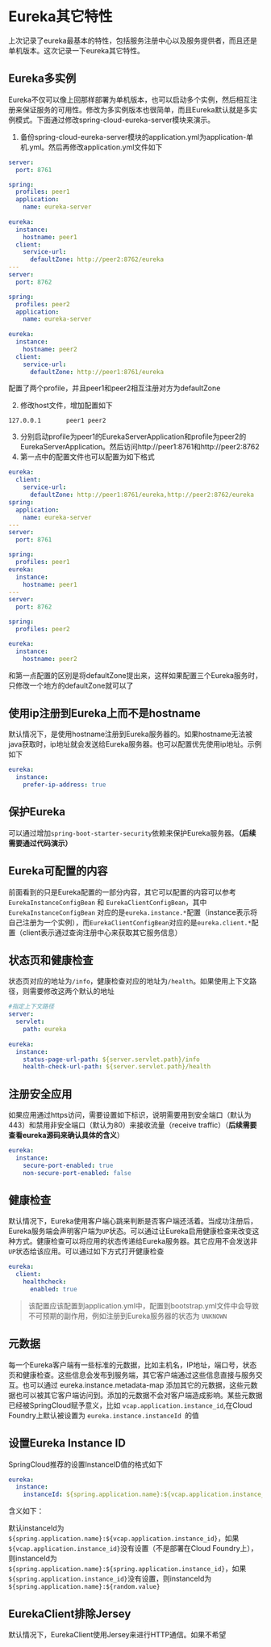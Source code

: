 # Eureka其它特性

上次记录了eureka最基本的特性，包括服务注册中心以及服务提供者，而且还是单机版本。这次记录一下eureka其它特性。

## Eureka多实例

Eureka不仅可以像上回那样部署为单机版本，也可以启动多个实例，然后相互注册来保证服务的可用性。修改为多实例版本也很简单，而且Eureka默认就是多实例模式。下面通过修改spring-cloud-eureka-server模块来演示。

1. 备份spring-cloud-eureka-server模块的application.yml为application-单机.yml。然后再修改application.yml文件如下

```yaml
server:
  port: 8761

spring:
  profiles: peer1
  application:
    name: eureka-server
    
eureka:
  instance:
    hostname: peer1
  client:
    service-url:
      defaultZone: http://peer2:8762/eureka
---
server:
  port: 8762

spring:
  profiles: peer2
  application:
    name: eureka-server
    
eureka:
  instance:
    hostname: peer2
  client:
    service-url:
      defaultZone: http://peer1:8761/eureka
```

配置了两个profile，并且peer1和peer2相互注册对方为defaultZone

2. 修改host文件，增加配置如下

```
127.0.0.1       peer1 peer2
```

3. 分别启动profile为peer1的EurekaServerApplication和profile为peer2的EurekaServerApplication。然后访问http://peer1:8761和http://peer2:8762
4. 第一点中的配置文件也可以配置为如下格式

```yaml
eureka:
  client:
    service-url:
      defaultZone: http://peer1:8761/eureka,http://peer2:8762/eureka
spring:
  application:
    name: eureka-server
---
server:
  port: 8761

spring:
  profiles: peer1
eureka:
  instance:
    hostname: peer1
---
server:
  port: 8762

spring:
  profiles: peer2

eureka:
  instance:
    hostname: peer2
```
和第一点配置的区别是将defaultZone提出来，这样如果配置三个Eureka服务时，只修改一个地方的defaultZone就可以了

## 使用ip注册到Eureka上而不是hostname

默认情况下，是使用hostname注册到Eureka服务器的。如果hostname无法被java获取时，ip地址就会发送给Eureka服务器。也可以配置优先使用ip地址。示例如下

```yaml
eureka:
  instance:
    prefer-ip-address: true
```

## 保护Eureka

可以通过增加`spring-boot-starter-security`依赖来保护Eureka服务器。**（后续需要通过代码演示）**

## Eureka可配置的内容

前面看到的只是Eureka配置的一部分内容，其它可以配置的内容可以参考 `EurekaInstanceConfigBean` 和 `EurekaClientConfigBean`，其中`EurekaInstanceConfigBean` 对应的是` eureka.instance.* `配置（instance表示将自己注册为一个实例），而`EurekaClientConfigBean`对应的是`eureka.client.*`配置（client表示通过查询注册中心来获取其它服务信息）

## 状态页和健康检查

状态页对应的地址为`/info`，健康检查对应的地址为`/health`。如果使用上下文路径，则需要修改这两个默认的地址

```yaml
#指定上下文路径
server:
  servlet:
    path: eureka
    
eureka:
  instance:
    status-page-url-path: ${server.servlet.path}/info
    health-check-url-path: ${server.servlet.path}/health
```

## 注册安全应用

如果应用通过https访问，需要设置如下标识，说明需要用到安全端口（默认为443）和禁用非安全端口（默认为80）来接收流量（receive traffic）（**后续需要查看eureka源码来确认具体的含义**）

```yaml
eureka:
  instance:
    secure-port-enabled: true
    non-secure-port-enabled: false
```

## 健康检查

默认情况下，Eureka使用客户端心跳来判断是否客户端还活着。当成功注册后，Eureka服务端会声明客户端为`UP`状态。可以通过让Eureka启用健康检查来改变这种方式。健康检查可以将应用的状态传递给Eureka服务器。其它应用不会发送非`UP`状态给该应用。可以通过如下方式打开健康检查

```yaml
eureka:
  client:
    healthcheck:
      enabled: true
```

> 该配置应该配置到application.yml中，配置到bootstrap.yml文件中会导致不可预期的副作用，例如注册到Eureka服务器的状态为 `UNKNOWN`  
>

## 元数据

每一个Eureka客户端有一些标准的元数据，比如主机名，IP地址，端口号，状态页和健康检查。这些信息会发布到服务端，其它客户端通过这些信息直接与服务交互。也可以通过 eureka.instance.metadata-map 添加其它的元数据，这些元数据也可以被其它客户端访问到。添加的元数据不会对客户端造成影响。某些元数据已经被SpringCloud赋予意义，比如 `vcap.application.instance_id`,在Cloud Foundry上默认被设置为 `eureka.instance.instanceId `的值

## 设置Eureka Instance ID

SpringCloud推荐的设置InstanceID值的格式如下

```yaml
eureka:
  instance:
    instanceId: ${spring.application.name}:${vcap.application.instance_id:${spring.application.instance_id:${random.value}}}
```

含义如下：

默认instanceId为`${spring.application.name}:${vcap.application.instance_id}`，如果`${vcap.application.instance_id}`没有设置（不是部署在Cloud Foundry上），则instanceId为`${spring.application.name}:${spring.application.instance_id}`，如果`${spring.application.instance_id}`没有设置，则instanceId为`${spring.application.name}:${random.value}`

## EurekaClient排除Jersey

默认情况下，EurekaClient使用Jersey来进行HTTP通信。如果不希望
